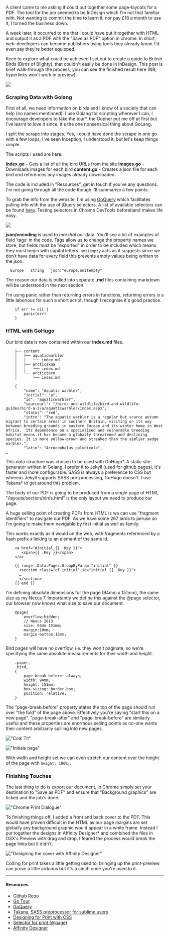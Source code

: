 A client came to me asking if could put together some page-layouts for a PDF. The tool for the job seemed to be InDesign which I'm not that familiar with. Not wanting to commit the time to learn it, nor pay £18 a month to use it, I turned the business down.

A week later, it occurred to me that I could have put it together with HTML and output it as a PDF with the "Save as PDF" option in chrome. In short, web-developers can become publishers using tools they already know. I'd even say they're better equipped.

Keen to explore what could be achieved I set out to create a guide to British Birds (Birds of Blighty), that couldn't easily be done in InDesign. This post is brief walk-through the process, you can see the finished result here (NB, hyperlinks won't work in preview).

[![](https://storage.googleapis.com/magpie-img/birds-of-blighty/cover.jpg)](https://drive.google.com/file/d/0B_tatgDj9IbyZ2htc01NaDRGalU/view?usp=sharing)

### Scraping Data with Golang

First of all, we need information on birds and I know of a society that can help (no names mentioned). I use Golang for scripting wherever I can, I encourage developers to take the tour&#42;, the Gopher put me off at first but I've learnt to love it since, it's the one nonsensical thing about GoLang.

I split the scrape into stages. Yes, I could have done the scrape in one go with a few loops, I've seen Inception, I understood it, but let's keep things simple.

The scripts I used are here:

__index.go__ - Gets a list of all the bird URLs from the site
__images.go__ - Downloads images for each bird
__content.go__ - Creates a json file for each bird and references any images  already downloaded.

The code is included in "Resources", get in touch if you've any questions. I'm not going through all the code though I'll summarise a few points:

To grab the info from the website, I'm using [GoQuery](https://github.com/PuerkitoBio/goquery) which facilitates pulling info with the use of jQuery selectors. A list of available selectors can be found [here](https://github.com/andybalholm/cascadia/blob/master/selector_test.go). Testing selectors in Chrome DevTools beforehand makes life easy.

![](https://storage.googleapis.com/magpie-img/birds-of-blighty/devtools-selectors.jpg)

__json/encoding__ is used to _marshal_ our data. You'll see a lot of examples of field 'tags' in the code. Tags allow us to change the property names we store, but fields must be "exported" in order to be included which means they must begin with capital letters. `omitempty` acts as it suggests since we don't have data for every field this prevents empty values being written to the json.

``` language-go
  Europe   string  `json:"europe,omitempty"`
```

The reason our data is pulled into separate __.md__ files containing markdown will be understood in the next section.

I'm using panic rather than returning errors in functions, returning errors is a little laborious for such a short script, though I recognise it's good practice. 

``` language-go
    if err != nil {
        panic(err)
    }
```

### HTML with GoHugo

Our bird data is now contained within our __index.md__ files.

``` language-textile
    ├── content
    │   ├── aquaticwarbler
    │   │   └── index.md
    │   ├── arcticskua
    │   │   └── index.md
    │   └── arctictern
    │       └── index.md
```

``` language-js
    {
        "name": "Aquatic warbler",
        "initial": "a",
        "id": "aquaticwarbler",
        "sourceurl": "/birds-and-wildlife/bird-and-wildlife-guides/bird-a-z/a/aquaticwarbler/index.aspx",
        "status": "red",
        "intro": "The aquatic warbler is a regular but scarce autumn migrant to certain areas in southern Britain, visiting on its way between breeding grounds in eastern Europe and its winter home in West Africa.  Its dependence on a specialised and vulnerable breeding habitat means it has become a globally threatened and declining species. It is more yellow-brown and streaked than the simliar sedge warbler.",
        "latin": "Acrocephalus paludicola",
…
```

This data structure was chosen to be used with GoHugo&#42;. A static site generator written in Golang, I prefer it to Jekyll (used for github pages), it's faster and more configurable. SASS is always a preference to CSS but whereas Jekyll supports SASS pre-processing, GoHugo doesn't. I use Takana&#42; to get around this problem.

The body of our PDF is going to be produced from a single page of HTML. "/layouts/section/birds.html" is the only layout we need to produce our page.

A huge selling point of creating PDFs from HTML is we can use "fragment identifiers" to navigate our PDF. As we have some 267 birds to peruse so I'm going to make them navigable by first initial as well as family.

This works exactly as it would on the web, with fragments referenced by a hash prefix `#` linking to an element of the same id.

``` language-html
    <a href="#initial_{{ .Key }}">
       <span>{{ .Key }}</span>
    </a>

    {{ range .Data.Pages.GroupByParam "initial" }}
      <section class="cf initial" id="initial_{{ .Key }}">
      …
      </section>
    {{ end }}
```

I'm defining absolute dimensions for the page (94mm x 151mm), the same size as my Nexus 7. Importantly we define this against the @page selector, our browser now knows what size to save our document.

``` language-css
    @page{
        overflow:hidden;
        // Nexus 2013
        size: 94mm 151mm;
        margin:10mm;
        margin-bottom:15mm;
    }
```

Bird pages will have no overflow, i.e. they won't paginate, so we're specifying the same absolute measurements for their width and height.

``` language-css
    .paper,
    .bird,
    {
        page-break-before: always;
        width: 94mm;
        height: 151mm;
        box-sizing: border-box;
        position: relative;
    }
```

The "page-break-before" property states the top of the page should run over "the fold" of the page above. Effectively you're saying "start this on a new page". "page-break-after" and "page-break-before" are similarly useful and these properties are enormous selling points as no-one wants their content arbitrarily spilling into new pages.

!["Coal Tit"](https://storage.googleapis.com/magpie-img/birds-of-blighty/coaltit.jpg)

!["Initials page"](https://storage.googleapis.com/magpie-img/birds-of-blighty/initials.jpg)

With width and height set we can even stretch our content over the height of the page with `height: 100%;`.

### Finishing Touches

The last thing to do is export our document, in Chrome simply set your destination to "Save as PDF" and ensure that "Background graphics" are ticked and the job's done.

![ "Chrome Print Dialogue" ](https://storage.googleapis.com/magpie-img/birds-of-blighty/print-dialogue.jpg)

To finishing things off, I added a front and back cover to the PDF. This would have proven difficult in the HTML as our page margins are set globally any background graphic would appear in a white frame. Instead I put together the designs in Affinity Designer&#42; and combined the files in OSX's Preview with drag and drop. I feared the process would break the page links but it didn't.

![ "Designing the cover with Affinity Designer"](https://storage.googleapis.com/magpie-img/birds-of-blighty/affinity.jpg)

Coding for print takes a little getting used to, bringing up the print-preview can prove a little arduous but it's a cinch once you're used to it. 

---
#### Resources

- [Github Repo](https://github.com/robstarbuck/blog-birds-of-blighty)
- [Go Tour](https://tour.golang.org/welcome/1)
- [GoQuery](https://github.com/PuerkitoBio/goquery)
- [Takana, SASS preprocessor for sublime users](https://github.com/mechio/takana)
- [Designing for Print with CSS](https://www.smashingmagazine.com/2015/01/designing-for-print-with-css/)
- [Selector for print (@page)](https://developer.mozilla.org/en/docs/Web/CSS/@page) 
- [Affinity Designer](https://affinity.serif.com/en-gb/)
